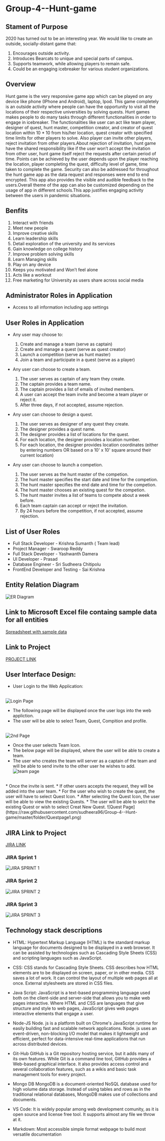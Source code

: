 # Group-4--Hunt-game
## Stament of Purpose
2020 has turned out to be an interesting year. We would like to create an outside, socially-distant game that:

1. Encourages outside activity.
2. Introduces Bearcats to unique and special parts of campus.
3. Supports teamwork, while allowing players to remain safe.
4. Could be an engaging icebreaker for various student organizations.
## Overview
Hunt game is the very responsive game app which can be played on any device like phone (IPhone and Android), laptop, Ipod. This game completely is an outside activity where people can have the opportunity to visit all the locations of their respective universities by solving quests. Hunt games makes people to do many tasks through different functionalities in order to engage in icebreaker. The functionalities like user can act like team player, designer of quest, hunt master, competition creator, and creator of quest location within 10 * 10 from his/her location, quest creator with specified time limits for other players to solve. Also player can invite other players, reject invitation from other players.About rejection of invitation, hunt game have the shared responsibility like if the user won’t accept the invitation from other user, hunt game itself reject the requests after certain period of time. Points can be achieved by the user depends upon the player reaching the location, player completing the quest, difficulty level of game, time taken to complete the game. Security can also be addressed for throughout the hunt game app as the data request and responses were end to end encrypted. This app also provides the visible and audible feedback to the users.Overall theme of the app can also be customized depending on the usage of app in different schools.This app justifies engaging activity between the users in pandemic situations.


## Benfits
1.	Interact with friends
2.	Meet new people
3.	Improve creative skills
4.	Learn leadership skills
5.	Detail exploration of the university and its services
6.	Gain knowledge on college history
7.	Improve problem solving skills
8.	Learn Managing skills
9.	Play on any device
10.	Keeps you motivated and Won’t feel alone
11.	Acts like a workout
12.	Free marketing for University as users share across social media

## Administrator Roles in Application
* Access to all information including app settings

## User Roles in Application
* Any user may choose to:
   1. Create and manage a team (serve as captain)
   2. Create and manage a quest (serve as quest creator)
   3. Launch a competition (serve as hunt master)
   4. Join a team and participate in a quest (serve as a player)
   
* Any user can choose to create a team.

   1. The user serves as captain of any team they create.
   2. The captain provides a team name.
   3. The captain provides a list of emails of invited members.
   4. A user can accept the team invite and become a team player or reject it.
   5. After three days, if not accepted, assume rejection.
   
* Any user can choose to design a quest.

   1. The user serves as designer of any quest they create.
   2. The designer provides a quest name.
   3. The designer provides a list of locations for the quest.
   4. For each location, the designer provides a location number.
   5. For each location, the designer provides location coordinates (either by entering numbers OR based on a 10' x 10' square around their current location)
   
 * Any user can choose to launch a competion.

   1. The user serves as the hunt master of the competion.
   2. The hunt master specifies the start date and time for the competion.
   3. The hunt master specifies the end date and time for the competion.
   4. The hunt master chooses an existing quest for the competion.
   5. The hunt master invites a list of teams to compete about a week before.
   6. Each team captain can accept or reject the invitation.
   7. By 24 hours before the competition, if not accepted, assume rejection.


## List of User Roles
* Full Stack Developer - Krishna Sumanth ( Team lead)
* Project Manager - Swaroop Reddy
* Full Stack Developer - Yashwanth Damera
* UI Developer - Prasad 
* Database Engineer - Sri Sudheera Chitipolu
* FrontEnd Developer and Testing - Sai Krishna

## Entity Relation Diagram
![ER Diagram](https://github.com/sudheera96/Group-4--Hunt-game/blob/master/Group%20-%204%20Proposal%20ER.jpeg?raw=true)

## Link to Microsoft Excel file containg sample data for all entities 
[Spreadsheet with sample data](https://github.com/sudheera96/Group-4--Hunt-game/blob/master/GDP_SampleData.xlsx?raw=true)

## Link to Project
[PROJECT LINK](https://github.com/sudheera96/Group-4--Hunt-game/blob/master/README.md)

## User Interface Design:<br>

* User Login to the Web Application:<br><br>

![Login Page](https://raw.githubusercontent.com/sudheera96/Group-4--Hunt-game/master/folder/loginpage.png)
<br>
* The following page will be displayed once the user logs into the web appliction.
* The user will be able to select Team, Quest, Compition and profile.<br><br>

![2nd Page](https://raw.githubusercontent.com/sudheera96/Group-4--Hunt-game/master/folder/2nd%20.png)
<br>
* Once the user selects Team Icon.
* The below page will be displayed, where the user will be able to create a team.
* The user who creates the team will server as a captain of the team and will be able to send invite to the other user he wishes to add. <br>
![team page](https://raw.githubusercontent.com/sudheera96/Group-4--Hunt-game/master/folder/teampage.png)
<br>
* Once the invite is sent.
* If other users accepts the request, they will be added into the user team.
* For the user who wish to create the quest, the user will have to select Quest Icon.
* After selecting the Quest Icon, the user will be able to view the existing Quests.
* The user will be able to selct the existing Quest or wish to select Creat New Quest.
![Quest Page](https://raw.githubusercontent.com/sudheera96/Group-4--Hunt-game/master/folder/Questpage1.png)

## JIRA Link to Project
[JIRA LINK](https://group-4-hunt-game.atlassian.net/secure/RapidBoard.jspa?rapidView=1)

### JIRA Sprint 1
![JIRA SPRINT 1](https://github.com/sudheera96/Group-4--Hunt-game/blob/master/folder/JIRA_SPRINT-1.png?raw=true)

### JIRA Sprint 2
![JIRA SPRINT 2](https://github.com/sudheera96/Group-4--Hunt-game/blob/master/folder/JIRA_SPRINT-2.png?raw=true)

### JIRA Sprint 3
![JIRA SPRINT 3](https://github.com/sudheera96/Group-4--Hunt-game/blob/master/folder/JIRA_SPRINT-3.png?raw=true)

## Technology stack descriptions
 * HTML: 
   Hypertext Markup Language (HTML) is the standard markup language for documents designed to be displayed in a web browser. It can be assisted by technologies such as Cascading    Style Sheets (CSS) and scripting languages such as JavaScript.
   
 * CSS:
   CSS stands for Cascading Style Sheets. CSS describes how HTML elements are to be displayed on screen, paper, or in other media. CSS saves a lot of work. It can control the      layout of multiple web pages all at once. External stylesheets are stored in CSS files.
   
 * Java Script:
   JavaScript is a text-based programming language used both on the client-side and server-side that allows you to make web pages interactive. Where HTML and CSS are languages      that give structure and style to web pages, JavaScript gives web pages interactive elements that engage a user.
   
 * Node-JS
   Node. js is a platform built on Chrome's JavaScript runtime for easily building fast and scalable network applications. Node. js uses an event-driven, non-blocking I/O model    that makes it lightweight and efficient, perfect for data-intensive real-time applications that run across distributed devices.
 
 * Git-Hub
   GitHub is a Git repository hosting service, but it adds many of its own features. While Git is a command line tool, GitHub provides a Web-based graphical interface. It also      provides access control and several collaboration features, such as a wikis and basic task management tools for every project.
   
 * Mongo DB
   MongoDB is a document-oriented NoSQL database used for high volume data storage. Instead of using tables and rows as in the traditional relational databases, MongoDB makes      use of collections and documents.
   
 * VS Code:
   It is widely popular among web development comunity, as it is open source and license free tool. It supports almost any file we throw at it.
   
 * Markdown:
   Most accessible simple format webpage to build most versatile documentation
   

